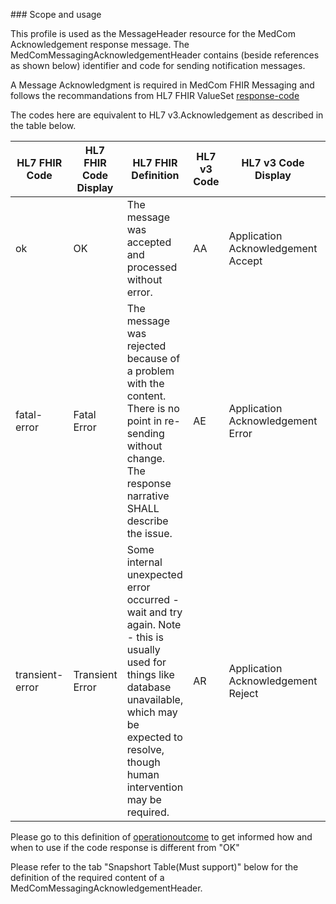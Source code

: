 ﻿﻿### Scope and usage This profile is used as the MessageHeader resource for the MedCom Acknowledgement response message. The MedComMessagingAcknowledgementHeader contains (beside references as shown below) identifier and code for sending notification messages.  A Message Acknowledgment is required in MedCom FHIR Messaging and follows the recommandations from HL7 FHIR ValueSet [response-code](http://hl7.org/fhir/R4/valueset-response-code.html "response-code") The codes here are equivalent to HL7 v3.Acknowledgement as described in the table below.HL7 FHIR Code | HL7 FHIR Code Display | HL7 FHIR Definition | HL7 v3 Code | HL7 v3 Code Display | HL7 v3 Definition----------------- | ------------------------  | ---------------------- | -------------- | ------------- | -------------ok | OK | The message was accepted and processed without error. | AA | Application Acknowledgement Accept | Receiving application successfully processed message.fatal-error | Fatal Error | The message was rejected because of a problem with the content. There is no point in re-sending without change. The response narrative SHALL describe the issue. | AE | Application Acknowledgement Error | Receiving application found error in processing message. Sending error response with additional error detail information.transient-error | Transient Error | Some internal unexpected error occurred - wait and try again. Note - this is usually used for things like database unavailable, which may be expected to resolve, though human intervention may be required. | AR | Application Acknowledgement Reject | Receiving application failed to process message for reason unrelated to content or format. Original message sender must decide on whether to automatically send message again.Please go to this definition of [operationoutcome](http://hl7.org/fhir/R4/operationoutcome.html#resource "operationoutcome") to get informed how and when to use if the code response is different from "OK"Please refer to the tab "Snapshort Table(Must support)" below for the definition of the required content of a MedComMessagingAcknowledgementHeader.
